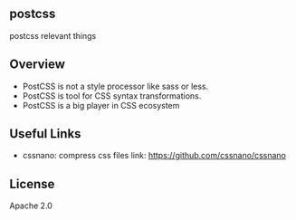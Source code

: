 ## postcss
postcss relevant things

## Overview
- PostCSS is not a style processor like sass or less.
- PostCSS is tool for CSS syntax transformations.
- PostCSS is a big player in CSS ecosystem

## Useful Links
- cssnano: compress css files
link: https://github.com/cssnano/cssnano


## License
Apache 2.0